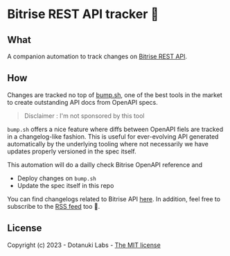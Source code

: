 #  Bitrise REST API tracker 🤖

## What

A companion automation to track changes on [Bitrise REST API](https://devcenter.bitrise.io/en/api/api-reference.html).

## How

Changes are tracked no top of [bump.sh](https://bump.sh/), one of the best tools in the market to create outstanding API docs from OpenAPI specs.

> Disclaimer : I'm not sponsored by this tool

`bump.sh` offers a nice feature where diffs between OpenAPI fiels are tracked in a changelog-like fashion. This is useful for ever-evolving API generated automatically by the underlying tooling where not necessarily we have updates properly versioned in the spec itself.

This automation will do a dailly check Bitrise OpenAPI reference and

- Deploy changes on `bump.sh`
- Update the spec itself in this repo

You can find changelogs related to Bitrise API
[here](https://bump.sh/ubiratansoares/doc/bitrise-openapi-tracker/changes). In addition, feel free to subscribe to the
[RSS feed](https://bump.sh/ubiratansoares/doc/bitrise-openapi-tracker/changes.rss) too 🙂.


## License

Copyright (c) 2023 - Dotanuki Labs -
[The MIT license](https://choosealicense.com/licenses/mit/)
